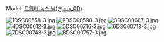 ﻿---
dddd: 2024.06.07 미드나잇 블란서
nickname: 녹스
sns_type: x
sns_id: nox_0D
---

Model: <a href="https://x.com/nox_0D" target="_blank">트위터 녹스 님(@nox_0D)</a>

![1DSC00558-3.jpg](/assets/img/2024/06-07/녹스/1DSC00558-3.jpg)
![2DSC00590-3.jpg](/assets/img/2024/06-07/녹스/2DSC00590-3.jpg)
![3DSC00607-3.jpg](/assets/img/2024/06-07/녹스/3DSC00607-3.jpg)
![4DSC00612-3.jpg](/assets/img/2024/06-07/녹스/4DSC00612-3.jpg)
![5DSC00716-3.jpg](/assets/img/2024/06-07/녹스/5DSC00716-3.jpg)
![6DSC00718-3.jpg](/assets/img/2024/06-07/녹스/6DSC00718-3.jpg)
![7DSC00743-3.jpg](/assets/img/2024/06-07/녹스/7DSC00743-3.jpg)
![8DSC00757-3.jpg](/assets/img/2024/06-07/녹스/8DSC00757-3.jpg)